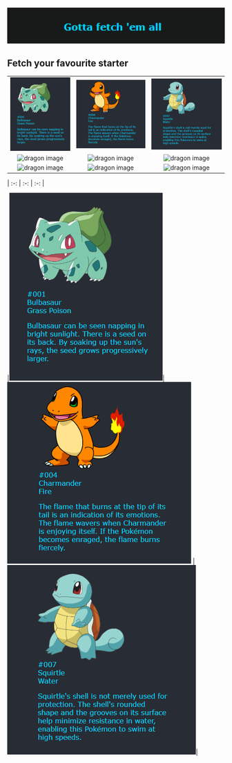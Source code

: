 <img
        src='./readmeImages/pokemon.PNG'
        alt="Pokemon title"
        width="700"
      />

## Fetch your favourite starter

|                                                                  |                                                                  |                                                                  |
| :--------------------------------------------------------------: | :--------------------------------------------------------------: | :--------------------------------------------------------------: |
|   <img  alt="pokemon image" src="./readmeImages/pokemon7.PNG">   |  <img  alt="pokemon image" src="./readmeImages/pokemon11.PNG">   |  <img  alt="pokemon image" src="./readmeImages/pokemon12.PNG">   |
| <img  alt="dragon image" src="./readmeImages/dragonstack7.png">  | <img  alt="dragon image" src="./readmeImages/dragonstack8.png">  | <img  alt="dragon image" src="./readmeImages/dragonstack9.png">  | <img  alt="dragon image" src="./readmeImages/dragonstack10.png"> |
| <img  alt="dragon image" src="./readmeImages/dragonstack11.png"> | <img  alt="dragon image" src="./readmeImages/dragonstack12.png"> | <img  alt="dragon image" src="./readmeImages/dragonstack13.png"> |

| :-: | :-: | :-: |

|<img
        src='./readmeImages/pokemon7.PNG'
        alt="Pokemon image"/>| <img  src='./readmeImages/pokemon11.PNG' alt="Pokemon image" /> | <img   src='readmeImages/pokemon12.PNG' alt="Pokemon image"/>|
